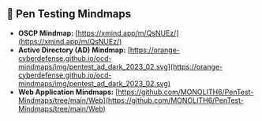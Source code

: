﻿#
## 🧠 Pen Testing Mindmaps

- **OSCP Mindmap:** [https://xmind.app/m/QsNUEz/](https://xmind.app/m/QsNUEz/)
- **Active Directory (AD) Mindmap:** [https://orange-cyberdefense.github.io/ocd-mindmaps/img/pentest_ad_dark_2023_02.svg](https://orange-cyberdefense.github.io/ocd-mindmaps/img/pentest_ad_dark_2023_02.svg)
- **Web Application Mindmaps:** [https://github.com/MONOLITH6/PenTest-Mindmaps/tree/main/Web](https://github.com/MONOLITH6/PenTest-Mindmaps/tree/main/Web)
